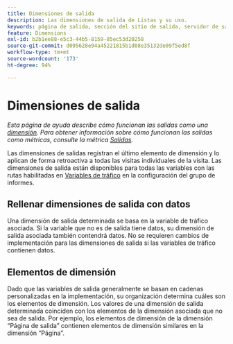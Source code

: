 ```yaml
---
title: Dimensiones de salida
description: Las dimensiones de salida de Listas y su uso.
keywords: página de salida, sección del sitio de salida, servidor de salida, conocimiento personalizado de salida
feature: Dimensions
exl-id: b2b1ee88-e5c3-44b5-8159-85ec53d20258
source-git-commit: d095628e94a45221815b1d08e35132de09f5ed8f
workflow-type: tm+mt
source-wordcount: '173'
ht-degree: 94%

---
```


# Dimensiones de salida

*Esta página de ayuda describe cómo funcionan las salidas como una [dimensión](overview.md). Para obtener información sobre cómo funcionan las salidas como métricas, consulte la métrica [Salidas](../metrics/exits.md).*

Las dimensiones de salidas registran el último elemento de dimensión y lo aplican de forma retroactiva a todas las visitas individuales de la visita. Las dimensiones de salida están disponibles para todas las variables con las rutas habilitadas en [Variables de tráfico](/help/admin/admin/c-manage-report-suites/c-edit-report-suites/c-traffic-variables/traffic-var.md) en la configuración del grupo de informes.

## Rellenar dimensiones de salida con datos

Una dimensión de salida determinada se basa en la variable de tráfico asociada. Si la variable que no es de salida tiene datos, su dimensión de salida asociada también contendrá datos. No se requieren cambios de implementación para las dimensiones de salida si las variables de tráfico contienen datos.

## Elementos de dimensión

Dado que las variables de salida generalmente se basan en cadenas personalizadas en la implementación, su organización determina cuáles son los elementos de dimensión. Los valores de una dimensión de salida determinada coinciden con los elementos de la dimensión asociada que no sea de salida. Por ejemplo, los elementos de dimensión de la dimensión “Página de salida” contienen elementos de dimensión similares en la dimensión “Página”.

